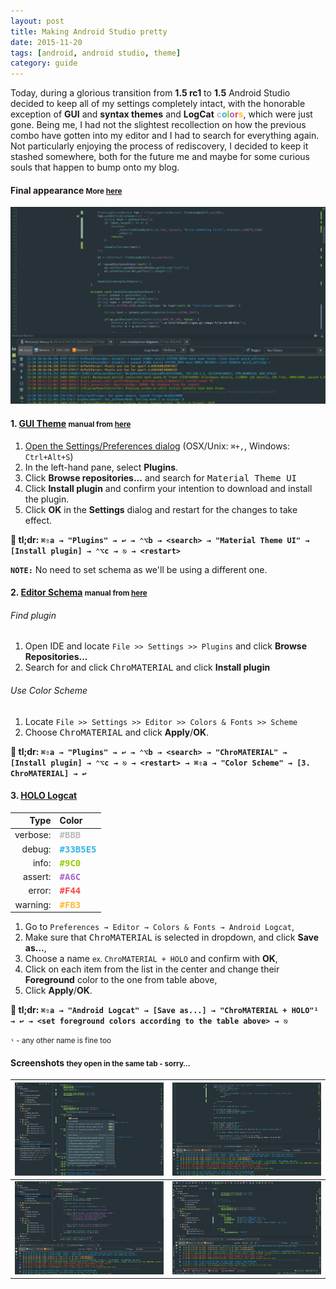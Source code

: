 ```yaml
---
layout: post
title: Making Android Studio pretty
date: 2015-11-20
tags: [android, android studio, theme]
category: guide
---
```


Today, during a glorious transition from **1.5 rc1** to **1.5** Android Studio decided to keep all of my settings completely intact, with the honorable exception of **GUI** and **syntax themes** and **LogCat** <b style="color:#BBB">c</b><b style="color:#33B5E5">o</b><b style="color:#9C0">l</b><b style="color:#A6C">o</b><b style="color:#F44">r</b><b style="color:#FB3">s</b>, which were just gone. Being me, I had not the slightest recollection on how the previous combo have gotten into my editor and I had to search for everything again. Not particularly enjoying the process of rediscovery, I decided to keep it stashed somewhere, both for the future me and maybe for some curious souls that happen to bump onto my blog.

#### Final appearance <small>More [here](#screenshots)</small>

![AS-screenshot-main][as2]

#### 1. [GUI Theme][gui] <small>manual from [here][gui-inst]</small>

1. [Open the Settings/Preferences dialog][settings] (OSX/Unix: `⌘+,`, Windows: `Ctrl+Alt+S`)
1. In the left-hand pane, select **Plugins**.
1. Click **Browse repositories...** and search for <kbd>Material Theme UI</kbd>
1. Click **Install plugin** and confirm your intention to download and install the plugin.
1. Click **OK** in the **Settings** dialog and restart for the changes to take effect.

** tl;dr: `⌘⇧a → "Plugins" → ↩ → ⌃⌥b → <search> → "Material Theme UI" → [Install plugin] → ⌃⌥c → ⎋ → <restart>`**

**`NOTE:`** No need to set schema as we'll be using a different one.


#### 2. [Editor Schema][editor] <small>manual from [here][editor-inst]</small>

###### Find plugin

 1. Open IDE and locate `File >> Settings >> Plugins` and click **Browse Repositories...**
 1. Search for and click <kbd>ChroMATERIAL</kbd> and click **Install plugin**

###### Use Color Scheme

 1. Locate `File >> Settings >> Editor >> Colors & Fonts >> Scheme`
 1. Choose <kbd>ChroMATERIAL</kbd> and click **Apply**/**OK**.

** tl;dr: `⌘⇧a → "Plugins" → ↩ → ⌃⌥b → <search> → "ChroMATERIAL" → [Install plugin] → ⌃⌥c → ⎋ → <restart> → ⌘⇧a → "Color Scheme" → [3. ChroMATERIAL] → ↩`**


#### 3. [HOLO Logcat][holo-logcat]
>>
|     Type | Color                                           |
|---------:|:------------------------------------------------|
| verbose: | <kbd><b style="color:#BBB">#BBB</b></kbd>       |
|   debug: | <kbd><b style="color:#33B5E5">#33B5E5</b></kbd> |
|    info: | <kbd><b style="color:#9C0">#9C0</b></kbd>       |
|  assert: | <kbd><b style="color:#A6C">#A6C</b></kbd>       |
|   error: | <kbd><b style="color:#F44">#F44</b></kbd>       |
| warning: | <kbd><b style="color:#FB3">#FB3</b></kbd>       |


1. Go to `Preferences → Editor → Colors & Fonts → Android Logcat`,
1. Make sure that <kbd>ChroMATERIAL</kbd> is selected in dropdown, and click **Save as...**,
1. Choose a name <small>ex. <kbd>ChroMATERIAL + HOLO</kbd></small> and confirm with **OK**,
1. Click on each item from the list in the center and change their **Foreground** color to the one from table above,
1. Click **Apply**/**OK**.


** tl;dr: `⌘⇧a → "Android Logcat" → [Save as...] → "ChroMATERIAL + HOLO"¹ → ↩ → <set foreground colors according to the table above> → ⎋`**

<small>`¹` - any other name is fine too</small>


#### Screenshots <small>they open in the same tab - sorry…</small>

| [![AS-screenshot][as1-sm]][as1] | [![AS-screenshot][as2-sm]][as2] |
|--------------------------------:|:--------------------------------|
| [![AS-screenshot][as3-sm]][as3] | [![AS-screenshot][as4-sm]][as4] |

<br>

<!-- URLs -->
[gui]: https://github.com/ChrisRM/material-theme-jetbrains
[gui-inst]: https://github.com/ChrisRM/material-theme-jetbrains#installation
[settings]: https://www.jetbrains.com/idea/help/accessing-settings.html#openIdeSettings

[editor]: https://github.com/ciscorucinski/ChroMATERIAL
[editor-inst]: https://github.com/ciscorucinski/ChroMATERIAL#installation

[holo-logcat]: https://plus.google.com/+Matou%C5%A1Sk%C3%A1la/posts/VJhgiXmTM3f

<!-- Images -->
[as1]: /post-content/deuglifying-android-studio/prettyAS-1.png
[as1-sm]: /post-content/deuglifying-android-studio/prettyAS-1-small.png "Android Studio in Distraction Free mode w/⌘⇧a menu open on a .gradle file"
[as2]: /post-content/deuglifying-android-studio/prettyAS-2.png
[as2-sm]: /post-content/deuglifying-android-studio/prettyAS-2-small.png "Android Studio in Distraction Free mode w/just Logcat opened"
[as3]: /post-content/deuglifying-android-studio/prettyAS-3.png
[as3-sm]: /post-content/deuglifying-android-studio/prettyAS-3-small.png "Android Studio in Distraction Free mode w/Logcat, Project opened on a .java file"
[as4]: /post-content/deuglifying-android-studio/prettyAS-4.png
[as4-sm]: /post-content/deuglifying-android-studio/prettyAS-4-small.png "Android Studio in Cluttered Mode™ on a .gradle file"
